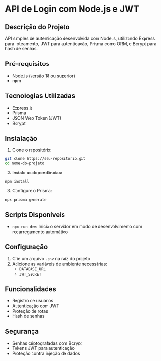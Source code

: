 # API de Login com Node.js e JWT

## Descrição do Projeto

API simples de autenticação desenvolvida com Node.js, utilizando Express para roteamento, JWT para autenticação, Prisma como ORM, e Bcrypt para hash de senhas.

## Pré-requisitos

- Node.js (versão 18 ou superior)
- npm

## Tecnologias Utilizadas

- Express.js
- Prisma
- JSON Web Token (JWT)
- Bcrypt

## Instalação

1. Clone o repositório:

```bash
git clone https://seu-repositorio.git
cd nome-do-projeto
```

2. Instale as dependências:

```bash
npm install
```

3. Configure o Prisma:

```bash
npx prisma generate
```

## Scripts Disponíveis

- `npm run dev`: Inicia o servidor em modo de desenvolvimento com recarregamento automático

## Configuração

1. Crie um arquivo `.env` na raiz do projeto
2. Adicione as variáveis de ambiente necessárias:
   - `DATABASE_URL`
   - `JWT_SECRET`

## Funcionalidades

- Registro de usuários
- Autenticação com JWT
- Proteção de rotas
- Hash de senhas

## Segurança

- Senhas criptografadas com Bcrypt
- Tokens JWT para autenticação
- Proteção contra injeção de dados
